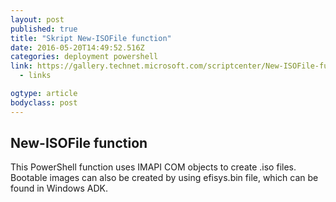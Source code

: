 ```yaml
---
layout: post
published: true
title: "Skript New-ISOFile function"
date: 2016-05-20T14:49:52.516Z
categories: deployment powershell
link: https://gallery.technet.microsoft.com/scriptcenter/New-ISOFile-function-a8deeffd
  - links

ogtype: article
bodyclass: post
---
```


## New-ISOFile function
This PowerShell function uses IMAPI COM objects to create .iso files. Bootable images can also be created by using efisys.bin file, which can be found in Windows ADK.
